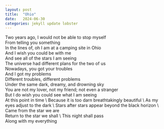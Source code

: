 ```yaml
---
layout: post
title:  "Ohio"
date:   2024-06-30
categories: jekyll update lobster
---
```


Two years ago, I would not be able to stop myself \
From telling you something \
In the lines of, oh I am at a camping site in Ohio \
And I wish you could be with me \
And see all of the stars I am seeing \
The universe had different plans for the two of us \
Nowadays, you got your troubles \
And I got my problems \
Different troubles, different problems \
Under the same dark, dreamy, and drowning sky \
You are not my lover, not my friend; not even a stranger \
But I do wish you could see what I am seeing \
At this point in time \ 
Because it is too darn breathtakingly beautiful \ 
As my eyes adjust to the dark \ 
Stars after stars appear beyond the black horizon \ 
Came from the star we are \
Return to the star we shall \ 
This night shall pass \
Along with my everything